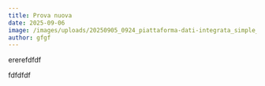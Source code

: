 ```yaml
---
title: Prova nuova
date: 2025-09-06
image: /images/uploads/20250905_0924_piattaforma-dati-integrata_simple_compose_01k4cc36chftx8z9b7naavhcx4.png
author: gfgf
---
```

ererefdfdf

fdfdfdf
